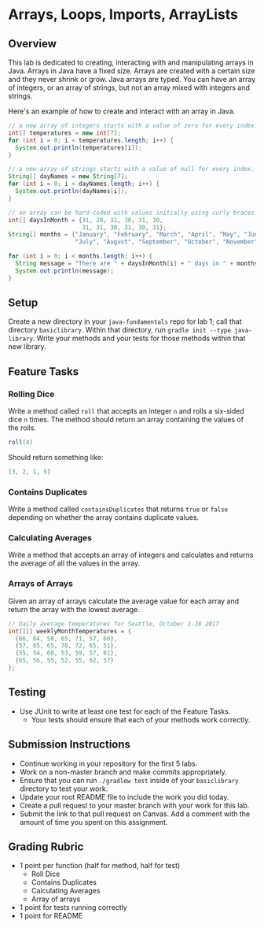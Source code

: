 # Arrays, Loops, Imports, ArrayLists

## Overview

This lab is dedicated to creating, interacting with and manipulating arrays
in Java. Arrays in Java have a fixed size. Arrays are created with a certain
size and they never shrink or grow. Java arrays are typed. You can have an
array of integers, or an array of strings, but not an array mixed with
integers and strings.

Here's an example of how to create and interact with an array in Java.

```java
// a new array of integers starts with a value of zero for every index.
int[] temperatures = new int[7];
for (int i = 0; i < temperatures.length; i++) {
  System.out.println(temperatures[i]);
}

// a new array of strings starts with a value of null for every index.
String[] dayNames = new String[7];
for (int i = 0; i < dayNames.length; i++) {
  System.out.println(dayNames[i]);
}

// an array can be hard-coded with values initially using curly braces.
int[] daysInMonth = {31, 28, 31, 30, 31, 30,
                     31, 31, 30, 31, 30, 31};
String[] months = {"January", "February", "March", "April", "May", "June",
                   "July", "August", "September", "October", "November", "December"};

for (int i = 0; i < months.length; i++) {
  String message = "There are " + daysInMonth[i] + " days in " + months[i];
  System.out.println(message);
}
```

## Setup

Create a new directory in your `java-fundamentals` repo for lab 1; call that directory `basiclibrary`. Within that directory, run `gradle init --type java-library`. Write your methods and your tests for those methods within that new library.

## Feature Tasks
### Rolling Dice
Write a method called `roll` that accepts an integer `n` and rolls a six-sided
dice `n` times. The method should return an array containing the values of the
rolls.

```java
roll(4)
```

Should return something like:

```java
[3, 2, 1, 5]
```

### Contains Duplicates
Write a method called `containsDuplicates` that returns `true` or `false`
depending on whether the array contains duplicate values.

### Calculating Averages
Write a method that accepts an array of integers and calculates and returns
the average of all the values in the array.

### Arrays of Arrays
Given an array of arrays calculate the average value for each array and return
the array with the lowest average.

```java
// Daily average temperatures for Seattle, October 1-28 2017
int[][] weeklyMonthTemperatures = {
  {66, 64, 58, 65, 71, 57, 60},
  {57, 65, 65, 70, 72, 65, 51},
  {55, 54, 60, 53, 59, 57, 61},
  {65, 56, 55, 52, 55, 62, 57}
};
```

## Testing
* Use JUnit to write at least one test for each of the Feature Tasks.
  * Your tests should ensure that each of your methods work correctly.

## Submission Instructions
* Continue working in your repository for the first 5 labs.
* Work on a non-master branch and make commits appropriately.
* Ensure that you can run `./gradlew test` inside of your `basiclibrary` directory to test your work.
* Update your root README file to include the work you did today.
* Create a pull request to your master branch with your work for this lab.
* Submit the link to that pull request on Canvas. Add a comment with the amount of time you spent on this assignment.

## Grading Rubric
- 1 point per function (half for method, half for test)
   - Roll Dice
   - Contains Duplicates
   - Calculating Averages
   - Array of arrays
- 1 point for tests running correctly
- 1 point for README
